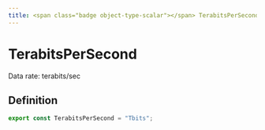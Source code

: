 ```yaml
---
title: <span class="badge object-type-scalar"></span> TerabitsPerSecond
---
```

# <span class="badge object-type-scalar"></span> TerabitsPerSecond

Data rate: terabits/sec

## Definition

```typescript
export const TerabitsPerSecond = "Tbits";

```
